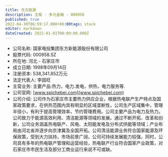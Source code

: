 ```yaml
---
title: 东方能源
description: 主板 - 多元金融 - 000958
published: true
2022-04-30T06:59:17.000+08:00tags: stock
editor: markdown
dateCreated: 2022-01-01T00:00:00.000Z
---
```


- 公司名称: 国家电投集团东方新能源股份有限公司
- 股票代码: 000958.SZ
- 所在地: 河北 - 石家庄市
- 成立日期: 1998年09月14日
- 注册资本: 538,341.852万元
- 法定代表人: 李固旺
- 主营业务: 主要产品:热力，电力.发电，供热，电力服务等.
- 公司官网: [www.spichebei.com](www.spichebei.com)
- 公司介绍: 公司作为石家庄市主要热力供应企业，根据热电联产生产特点及国家政策要求，在供热范围内具有明显的区域垄断性，公司生产区域集中，管理半径小，有利于提高管理效率，节约管理费用。公司主要产品为电力及热力。公司致力于能源高效利用、清洁能源等领域的发展。通过不断开拓、改革和创新，公司业务涵盖热电联产、风电、太阳能发电及分布式供能等领域；产业布局由河北省并逐步向京津冀及全国开拓。公司清洁能源业务符合国家能源及环保政策，受到大力扶持，市场前景广阔，公司可持续发展能力较强，同时，公司具有多年的热电联产管理和运营经验，热电联产行业符合国家产业政策，对石家庄市市民生活及部分工商业运行来说不可或缺。


